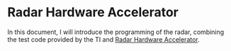 # Radar Hardware Accelerator
In this document, I will introduce the programming of the radar, combining the test code provided by the TI and [Radar Hardware Accelerator](https://www.ti.com/lit/swru526).
